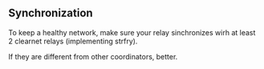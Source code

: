## Synchronization

To keep a healthy network, make sure your relay sinchronizes wirh at least 2 clearnet relays (implementing strfry). 

If they are different from other coordinators, better.
